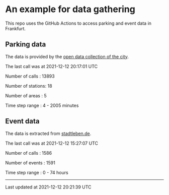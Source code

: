 # An example for data gathering

This repo uses the GitHub Actions to access parking and event data in Frankfurt.

## Parking data
The data is provided by the [open data collection of the city](https://www.offenedaten.frankfurt.de/).

The last call was at 2021-12-12 20:17:01 UTC

Number of calls   : 13893

Number of stations:    18

Number of areas   :     5

Time step range   :     4 -  2005 minutes


## Event data
The data is extracted from [stadtleben.de](https://stadtleben.de/frankfurt/).

The last call was at 2021-12-12 15:27:07 UTC

Number of calls   : 1586

Number of events  : 1591

Time step range   :    0 -   74 hours


----

Last updated at 2021-12-12 20:21:39 UTC
